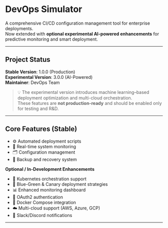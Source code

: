 # DevOps Simulator

A comprehensive CI/CD configuration management tool for enterprise deployments.  
Now extended with **optional experimental AI-powered enhancements** for predictive monitoring and smart deployment.

---

## Project Status
**Stable Version**: 1.0.0 (Production)  
**Experimental Version**: 3.0.0 (AI-Powered)  
**Maintainer**: DevOps Team

> 💡 The experimental version introduces machine learning–based deployment optimization and multi-cloud orchestration.  
> These features are **not production-ready** and should be enabled only for testing and R&D.

---

## Core Features (Stable)
- ⚙️ Automated deployment scripts  
- 🧠 Real-time system monitoring  
- 🗂️ Configuration management  
- 💾 Backup and recovery system  

**Optional / In-Development Enhancements**
- 🚀 Kubernetes orchestration support  
- 🔄 Blue-Green & Canary deployment strategies  
- 📊 Enhanced monitoring dashboard  
- 🔐 OAuth2 authentication  
- 🐳 Docker Compose integration  
- ☁️ Multi-cloud support (AWS, Azure, GCP)  
- 💬 Slack/Discord notifications  

---